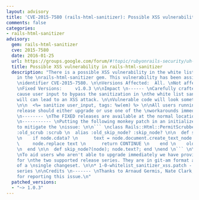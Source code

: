```yaml
---
layout: advisory
title: 'CVE-2015-7580 (rails-html-sanitizer): Possible XSS vulnerability in rails-html-sanitizer'
comments: false
categories:
- rails-html-sanitizer
advisory:
  gem: rails-html-sanitizer
  cve: 2015-7580
  date: 2016-01-25
  url: https://groups.google.com/forum/#!topic/rubyonrails-security/uh--W4TDwmI
  title: Possible XSS vulnerability in rails-html-sanitizer
  description: "There is a possible XSS vulnerability in the white list sanitizer
    in the \nrails-html-sanitizer gem. This vulnerability has been assigned the CVE
    \nidentifier CVE-2015-7580. \n\nVersions Affected:  All. \nNot affected:       None.
    \nFixed Versions:     v1.0.3 \n\nImpact \n------ \nCarefully crafted strings can
    cause user input to bypass the sanitization in \nthe white list sanitizer which
    will can lead to an XSS attack. \n\nVulnerable code will look something like this:
    \n\n  <%= sanitize user_input, tags: %w(em) %> \n\nAll users running an affected
    release should either upgrade or use one of the \nworkarounds immediately. \n\nReleases
    \n-------- \nThe FIXED releases are available at the normal locations. \n\nWorkarounds
    \n----------- \nPutting the following monkey patch in an initializer can help
    to mitigate the \nissue: \n\n``` \nclass Rails::Html::PermitScrubber \n  alias
    :old_scrub :scrub \n  alias :old_skip_node? :skip_node? \n\n  def scrub(node)
    \n    if node.cdata? \n      text = node.document.create_text_node node.text \n
    \     node.replace text \n      return CONTINUE \n    end \n    old_scrub node
    \n  end \n\n  def skip_node?(node); node.text?; end \nend \n``` \n\nPatches \n-------
    \nTo aid users who aren't able to upgrade immediately we have provided patches
    for \nthe two supported release series. They are in git-am format and consist
    of a \nsingle changeset. \n\n* 1-0-whitelist_sanitizer_xss.patch - Patch for 1.0
    series \n\nCredits \n------- \nThanks to Arnaud Germis, Nate Clark, and John Colvin
    for reporting this issue.\n"
  patched_versions:
  - "~> 1.0.3"
---
```

